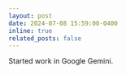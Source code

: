 ```yaml
---
layout: post
date: 2024-07-08 15:59:00-0400
inline: true
related_posts: false
---
```


Started work in Google Gemini.
